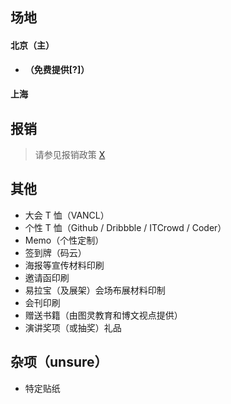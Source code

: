 ## 场地

#### 北京（主）

* __（免费提供[?]）__

#### 上海

## 报销

> 请参见报销政策 [X](https://github.com/ADCmnt/ADC2013Outline#-10)

## 其他

* 大会 T 恤（VANCL）
* 个性 T 恤（Github / Dribbble / ITCrowd / Coder）
* Memo（个性定制）
* 签到牌（码云）
* 海报等宣传材料印刷
* 邀请函印刷
* 易拉宝（及展架）会场布展材料印制
* 会刊印刷
* 赠送书籍（由图灵教育和博文视点提供）
* 演讲奖项（或抽奖）礼品

## 杂项（unsure）

* 特定贴纸


